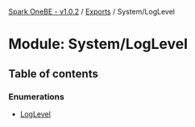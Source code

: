 [Spark OneBE - v1.0.2](../README.md) / [Exports](../modules.md) / System/LogLevel

# Module: System/LogLevel

## Table of contents

### Enumerations

- [LogLevel](../enums/System_LogLevel.LogLevel.md)
